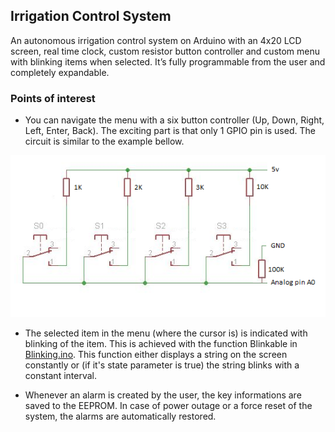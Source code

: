## Irrigation Control System

An autonomous irrigation control system on Arduino with an 4x20 LCD screen, real time clock, custom resistor button controller and custom menu with blinking items when selected. It’s fully programmable from the user and completely expandable.

### Points of interest

* You can navigate the menu with a six button controller (Up, Down, Right, Left, Enter, Back). The exciting part is that only 1 GPIO pin is used. The circuit is similar to the example bellow.
<img src="images/controller_example.png">

* The selected item in the menu (where the cursor is) is indicated with blinking of the item. This is achieved with the function Blinkable in [Blinking.ino](source/irrigation_control_system/Blinking.ino). This function either displays a string on the screen constantly or (if it's state parameter is true) the string blinks with a constant interval.

* Whenever an alarm is created by the user, the key informations are saved to the EEPROM. In case of power outage or a force reset of the system, the alarms are automatically restored.
